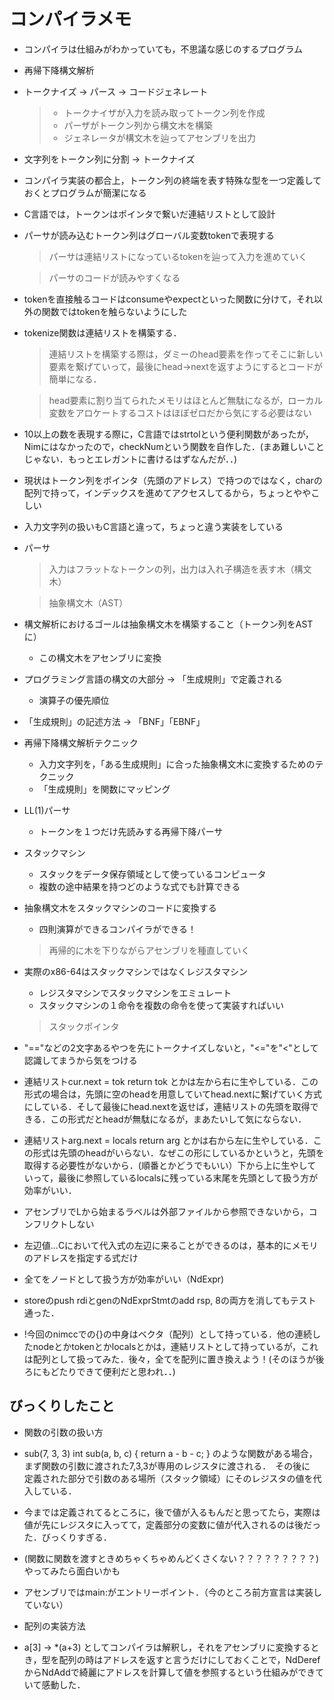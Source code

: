# コンパイラメモ

- コンパイラは仕組みがわかっていても，不思議な感じのするプログラム
- 再帰下降構文解析
- トークナイズ → パース → コードジェネレート
    > - トークナイザが入力を読み取ってトークン列を作成
    > - パーザがトークン列から構文木を構築
    > - ジェネレータが構文木を辿ってアセンブリを出力
- 文字列をトークン列に分割 → トークナイズ
- コンパイラ実装の都合上，トークン列の終端を表す特殊な型を一つ定義しておくとプログラムが簡潔になる
- C言語では，トークンはポインタで繋いだ連結リストとして設計
- パーサが読み込むトークン列はグローバル変数tokenで表現する
    > パーサは連結リストになっているtokenを辿って入力を進めていく

    > パーサのコードが読みやすくなる
- tokenを直接触るコードはconsumeやexpectといった関数に分けて，それ以外の関数ではtokenを触らないようにした
- tokenize関数は連結リストを構築する．
    > 連結リストを構築する際は，ダミーのhead要素を作ってそこに新しい要素を繋げていって，最後にhead->nextを返すようにするとコードが簡単になる．

    > head要素に割り当てられたメモリはほとんど無駄になるが，ローカル変数をアロケートするコストはほぼゼロだから気にする必要はない

- 10以上の数を表現する際に，C言語ではstrtolという便利関数があったが，Nimにはなかったので，checkNumという関数を自作した．(まあ難しいことじゃない．もっとエレガントに書けるはずなんだが．．)

- 現状はトークン列をポインタ（先頭のアドレス）で持つのではなく，charの配列で持って，インデックスを進めてアクセスしてるから，ちょっとややこしい

- 入力文字列の扱いもC言語と違って，ちょっと違う実装をしている

- パーサ
    > 入力はフラットなトークンの列，出力は入れ子構造を表す木（構文木）

    > 抽象構文木（AST）

- 構文解析におけるゴールは抽象構文木を構築すること（トークン列をASTに）
    - この構文木をアセンブリに変換

- プログラミング言語の構文の大部分 → 「生成規則」で定義される
    - 演算子の優先順位

- 「生成規則」の記述方法 → 「BNF」「EBNF」

- 再帰下降構文解析テクニック
    - 入力文字列を，「ある生成規則」に合った抽象構文木に変換するためのテクニック
    - 「生成規則」を関数にマッピング

- LL(1)パーサ
    - トークンを１つだけ先読みする再帰下降パーサ

- スタックマシン
    - スタックをデータ保存領域として使っているコンピュータ
    - 複数の途中結果を持つどのような式でも計算できる

- 抽象構文木をスタックマシンのコードに変換する
    - 四則演算ができるコンパイラができる！
    > 再帰的に木を下りながらアセンブリを種直していく

- 実際のx86-64はスタックマシンではなくレジスタマシン
    - レジスタマシンでスタックマシンをエミュレート
    - スタックマシンの１命令を複数の命令を使って実装すればいい
    > スタックポインタ

- "=="などの2文字あるやつを先にトークナイズしないと，"<="を"<"として認識してまうから気をつける

- 連結リストcur.next = tok  return tok とかは左から右に生やしている．この形式の場合は，先頭に空のheadを用意していてhead.nextに繋げていく方式にしている．そして最後にhead.nextを返せば，連結リストの先頭を取得できる．この形式だとheadが無駄になるが，まあたいして気にならない．

- 連結リストarg.next = locals  return arg とかは右から左に生やしている．この形式は先頭のheadがいらない．なぜこの形にしているかというと，先頭を取得する必要性がないから．(順番とかどうでもいい）下から上に生やしていって，最後に参照しているlocalsに残っている末尾を先頭として扱う方が効率がいい．

- アセンブリでLから始まるラベルは外部ファイルから参照できないから，コンフリクトしない

- 左辺値...Cにおいて代入式の左辺に来ることができるのは，基本的にメモリのアドレスを指定する式だけ

- 全てをノードとして扱う方が効率がいい（NdExpr)

- storeのpush rdiとgenのNdExprStmtのadd rsp, 8の両方を消してもテスト通った．

- !今回のnimccでの{}の中身はベクタ（配列）として持っている．他の連続したnodeとかtokenとかlocalsとかは，連結リストとして持っているが，これは配列として扱ってみた．後々，全てを配列に置き換えよう！(そのほうが後ろにもどたりできて便利だと思われ．．)


## びっくりしたこと

- 関数の引数の扱い方
- sub(7, 3, 3) int sub(a, b, c) { return a - b - c; } のような関数がある場合，　まず関数の引数に渡された7,3,3が専用のレジスタに渡される．　その後に　定義された部分で引数のある場所（スタック領域）にそのレジスタの値を代入している．　
- 今までは定義されてるところに，後で値が入るもんだと思ってたら，実際は値が先にレジスタに入ってて，定義部分の変数に値が代入されるのは後だった．びっくりすぎる．
- (関数に関数を渡すときめちゃくちゃめんどくさくない？？？？？？？？？) やってみたら面白いかも
- アセンブリではmain:がエントリーポイント．（今のところ前方宣言は実装していない）

- 配列の実装方法
- a[3] -> *(a+3) としてコンパイラは解釈し，それをアセンブリに変換するとき，型を配列の時はアドレスを返すと言うだけにしておくことで，NdDerefからNdAddで綺麗にアドレスを計算して値を参照するという仕組みができていて感動した．

